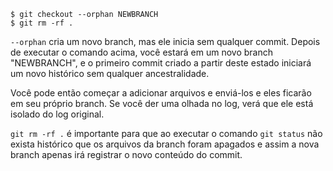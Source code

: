 ```
$ git checkout --orphan NEWBRANCH
$ git rm -rf .
```

`--orphan` cria um novo branch, mas ele inicia sem qualquer commit. Depois de executar o comando acima, você estará em um novo branch "NEWBRANCH", e o primeiro commit criado a partir deste estado iniciará um novo histórico sem qualquer ancestralidade.

Você pode então começar a adicionar arquivos e enviá-los e eles ficarão em seu próprio branch. Se você der uma olhada no log, verá que ele está isolado do log original.

`git rm -rf .` é importante para que ao executar o comando `git status` não exista histórico que os arquivos da branch foram apagados e assim a nova branch apenas irá registrar o novo conteúdo do commit.